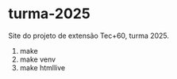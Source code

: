 # turma-2025

Site do projeto de extensão Tec+60, turma 2025.

1. make
2. make venv
3. make htmllive
